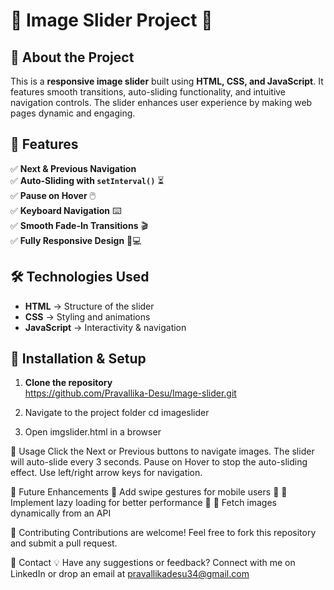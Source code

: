 # 🎨 Image Slider Project 🚀

## 📌 About the Project
This is a **responsive image slider** built using **HTML, CSS, and JavaScript**. It features smooth transitions, auto-sliding functionality, and intuitive navigation controls. The slider enhances user experience by making web pages dynamic and engaging.  

## 🌟 Features
✅ **Next & Previous Navigation**  
✅ **Auto-Sliding with `setInterval()`** ⏳  
✅ **Pause on Hover** 🖱️  
✅ **Keyboard Navigation** ⌨️  
✅ **Smooth Fade-In Transitions** 🎬  
✅ **Fully Responsive Design** 📱💻  

## 🛠️ Technologies Used
- **HTML** → Structure of the slider  
- **CSS** → Styling and animations  
- **JavaScript** → Interactivity & navigation  


## 🚀 Installation & Setup
1. **Clone the repository**  
  https://github.com/Pravallika-Desu/Image-slider.git
   
2. Navigate to the project folder
cd imageslider

3. Open imgslider.html in a browser

📝 Usage
Click the Next or Previous buttons to navigate images.
The slider will auto-slide every 3 seconds.
Pause on Hover to stop the auto-sliding effect.
Use left/right arrow keys for navigation.

🔧 Future Enhancements
🔹 Add swipe gestures for mobile users 📱
🔹 Implement lazy loading for better performance 🚀
🔹 Fetch images dynamically from an API

🤝 Contributing
Contributions are welcome! Feel free to fork this repository and submit a pull request.

📩 Contact
💡 Have any suggestions or feedback? Connect with me on LinkedIn or drop an email at pravallikadesu34@gmail.com
